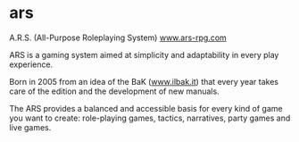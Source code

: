 # ars
A.R.S. (All-Purpose Roleplaying System) www.ars-rpg.com

ARS is a gaming system aimed at simplicity and adaptability in every play experience.

Born in 2005 from an idea of the BaK (www.ilbak.it) that every year takes care of the edition and the development of new manuals.

The ARS provides a balanced and accessible basis for every kind of game you want to create: role-playing games, tactics, narratives, party games and live games.
